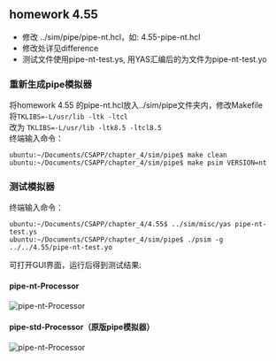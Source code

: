 ## homework 4.55
- 修改 ../sim/pipe/pipe-nt.hcl，如: 4.55-pipe-nt.hcl  
- 修改处详见difference
- 测试文件使用pipe-nt-test.ys, 用YAS汇编后的为文件为pipe-nt-test.yo

### 重新生成pipe模拟器
将homework 4.55 的pipe-nt.hcl放入../sim/pipe文件夹内，修改Makefile  
将```TKLIBS=-L/usr/lib -ltk -ltcl```  
改为 ```TKLIBS=-L/usr/lib -ltk8.5 -ltcl8.5```  
终端输入命令：  
```
ubuntu:~/Documents/CSAPP/chapter_4/sim/pipe$ make clean
ubuntu:~/Documents/CSAPP/chapter_4/sim/pipe$ make psim VERSION=nt
```  
### 测试模拟器  
终端输入命令：  
```
ubuntu:~/Documents/CSAPP/chapter_4/4.55$ ../sim/misc/yas pipe-nt-test.ys
ubuntu:~/Documents/CSAPP/chapter_4/sim/pipe$ ./psim -g ../../4.55/pipe-nt-test.yo
```  
可打开GUI界面，运行后得到测试结果:

#### pipe-nt-Processor  
![pipe-nt-Processor](https://github.com/DesmondoRay/CSAPP/blob/master/chapter_4/4.55/pipe-nt-Processor.png)  

#### pipe-std-Processor（原版pipe模拟器）  
![pipe-nt-Processor](https://github.com/DesmondoRay/CSAPP/blob/master/chapter_4/4.55/pipe-std-Processor.png)